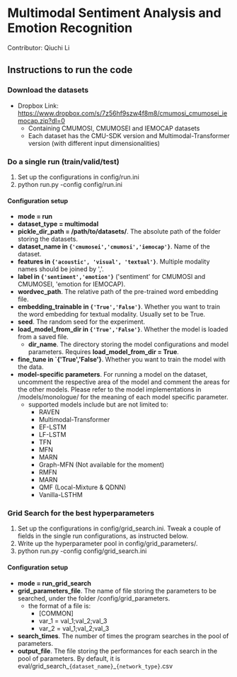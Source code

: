 
# Multimodal Sentiment Analysis and Emotion Recognition

Contributor: Qiuchi Li

## Instructions to run the code

### Download the datasets

+ Dropbox Link: https://www.dropbox.com/s/7z56hf9szw4f8m8/cmumosi_cmumosei_iemocap.zip?dl=0
  + Containing CMUMOSI, CMUMOSEI and IEMOCAP datasets
  + Each dataset has the CMU-SDK version and Multimodal-Transformer version (with different input dimensionalities)

### Do a single run (train/valid/test) 

1. Set up the configurations in config/run.ini
2. python run.py -config config/run.ini

#### Configuration setup
  + **mode = run**
  + **dataset_type = multimodal**
  + **pickle_dir_path = /path/to/datasets/**. The absolute path of the folder storing the datasets.
  + **dataset_name in `{'cmumosei','cmumosi','iemocap'}`**. Name of the dataset.
  + **features in `{'acoustic', 'visual', 'textual'}`**. Multiple modality names should be joined by ','. 
  + **label in `{'sentiment','emotion'}`** ('sentiment' for CMUMOSI and CMUMOSEI, 'emotion for IEMOCAP).
  + **wordvec_path**. The relative path of the pre-trained word embedding file.
  + **embedding_trainable in `{'True','False'}`**. Whether you want to train the word embedding for textual modality. Usually set to be True.
  + **seed**. The random seed for the experiment.
  + **load_model_from_dir in `{'True','False'}`**. Whether the model is loaded from a saved file.
    + **dir_name**. The directory storing the model configurations and model parameters. Requires **load_model_from_dir = True**.
  + **fine_tune in `{'True','False'}**. Whether you want to train the model with the data. 
  + **model-specific parameters**. For running a model on the dataset, uncomment the respective area of the model and comment the areas for the other models. Please refer to the model implementations in /models/monologue/ for the meaning of each model specific parameter.
    + supported models include but are not limited to:
      + RAVEN 
      + Multimodal-Transformer 
      + EF-LSTM
      + LF-LSTM
      + TFN
      + MFN
      + MARN
      + Graph-MFN (Not available for the moment)
      + RMFN
      + MARN
      + QMF (Local-Mixture & QDNN)
      + Vanilla-LSTHM
  
### Grid Search for the best hyperparameters
1. Set up the configurations in config/grid_search.ini. Tweak a couple of fields in the single run configurations, as instructed below.
2. Write up the hyperparameter pool in config/grid_parameters/.
3. python run.py -config config/grid_search.ini

#### Configuration setup
+ **mode = run_grid_search**
+ **grid_parameters_file**. The name of file storing the parameters to be searched, under the folder /config/grid_parameters. 
  + the format of a file is:
    + [COMMON]
    + var_1 = val_1;val_2;val_3
    + var_2 = val_1;val_2;val_3
+ **search_times**. The number of times the program searches in the pool of parameters.
+ **output_file**.  The file storing the performances for each search in the pool of parameters. By default, it is eval/grid_search_`{dataset_name}`_`{network_type}`.csv






